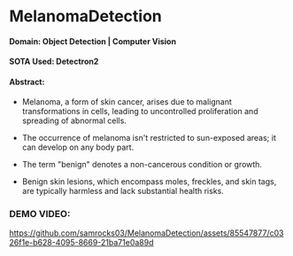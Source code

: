 # MelanomaDetection

#### Domain: Object Detection | Computer Vision 
#### SOTA Used: Detectron2  

#### Abstract:

- Melanoma, a form of skin cancer, arises due to malignant transformations in cells, leading to uncontrolled proliferation and spreading of abnormal cells.

- The occurrence of melanoma isn't restricted to sun-exposed areas; it can develop on any body part.

- The term "benign" denotes a non-cancerous condition or growth.

- Benign skin lesions, which encompass moles, freckles, and skin tags, are typically harmless and lack substantial health risks.


### DEMO VIDEO:


https://github.com/samrocks03/MelanomaDetection/assets/85547877/c0326f1e-b628-4095-8669-21ba71e0a89d

